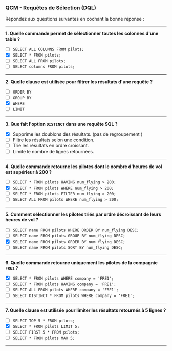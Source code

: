 ### **QCM - Requêtes de Sélection (DQL)**

Répondez aux questions suivantes en cochant la bonne réponse :

---

**1. Quelle commande permet de sélectionner toutes les colonnes d'une table ?**  
- [ ] `SELECT ALL COLUMNS FROM pilots;`  
- [x] `SELECT * FROM pilots;`  
- [ ] `SELECT ALL FROM pilots;`  
- [ ] `SELECT columns FROM pilots;`  

---

**2. Quelle clause est utilisée pour filtrer les résultats d'une requête ?**  
- [ ] `ORDER BY`  
- [ ] `GROUP BY`  
- [x] `WHERE`  
- [ ] `LIMIT`  

---

**3. Que fait l'option `DISTINCT` dans une requête SQL ?**  
- [x] Supprime les doublons des résultats.  (pas de regroupement )
- [ ] Filtre les résultats selon une condition.  
- [ ] Trie les résultats en ordre croissant.  
- [ ] Limite le nombre de lignes retournées.  

---

**4. Quelle commande retourne les pilotes dont le nombre d'heures de vol est supérieur à 200 ?**  
- [ ] `SELECT * FROM pilots HAVING num_flying > 200;`  
- [x] `SELECT * FROM pilots WHERE num_flying > 200;`  
- [ ] `SELECT * FROM pilots FILTER num_flying > 200;`  
- [ ] `SELECT ALL FROM pilots WHERE num_flying > 200;`  

---

**5. Comment sélectionner les pilotes triés par ordre décroissant de leurs heures de vol ?**  
- [ ] `SELECT name FROM pilots WHERE ORDER BY num_flying DESC;`  
- [ ] `SELECT name FROM pilots GROUP BY num_flying DESC;`  
- [x] `SELECT name FROM pilots ORDER BY num_flying DESC;`  
- [ ] `SELECT name FROM pilots SORT BY num_flying DESC;`  

---

**6. Quelle commande retourne uniquement les pilotes de la compagnie `FRE1` ?**  
- [x] `SELECT * FROM pilots WHERE company = 'FRE1';`  
- [ ] `SELECT * FROM pilots HAVING company = 'FRE1';`  
- [ ] `SELECT ALL FROM pilots WHERE company = 'FRE1';`  
- [ ] `SELECT DISTINCT * FROM pilots WHERE company = 'FRE1';`  

---

**7. Quelle clause est utilisée pour limiter les résultats retournés à 5 lignes ?**  
- [ ] `SELECT TOP 5 * FROM pilots;`  
- [x] `SELECT * FROM pilots LIMIT 5;`  
- [ ] `SELECT FIRST 5 * FROM pilots;`  
- [ ] `SELECT * FROM pilots MAX 5;`  

---
